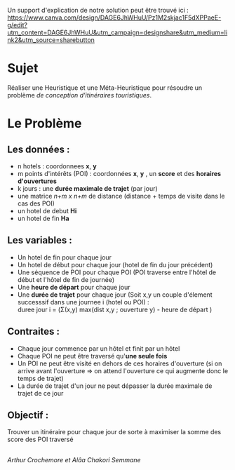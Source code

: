 Un support d'explication de notre solution peut être trouvé ici :
https://www.canva.com/design/DAGE6JhWHuU/Pz1M2skjac1F5dXPPaeE-g/edit?utm_content=DAGE6JhWHuU&utm_campaign=designshare&utm_medium=link2&utm_source=sharebutton

# Sujet
Réaliser une Heuristique et une Méta-Heuristique pour résoudre un problème _de conception d’itinéraires touristiques_.

# Le Problème
## Les données :
- n hotels : coordonnees **x**, **y**
- m points d'intérêts (POI) : coordonnées **x**, **y** , un **score** et des **horaires d'ouvertures**
- k jours : une **durée maximale de trajet** (par jour)
- une matrice _n+m x n+m_ de distance (distance + temps de visite dans le cas des POI)
- un hotel de debut **Hi**
- un hotel de fin **Ha**

## Les variables :
- Un hotel de fin pour chaque jour
- Un hotel de début pour chaque jour (hotel de fin du jour précédent)
- Une séquence de POI pour chaque POI (POI traverse entre l'hôtel de début et l'hôtel de fin de journée)
- Une **heure de départ** pour chaque jour
- Une **durée de trajet** pour chaque jour (Soit x,y un couple d'élement successsif dans une journee i (hotel ou POI) :  
duree jour i = (Σ(x,y) max(dist x,y ; ouverture y) - heure de départ )


## Contraites :
- Chaque jour commence par un hôtel et finit par un hôtel
- Chaque POI ne peut être traversé qu'**une seule fois**
- Un POI ne peut être visité en dehors de ces horaires d'ouverture (si on arrive avant l'ouverture => on attend l'ouverture ce qui augmente donc le temps de trajet)
- La durée de trajet d'un jour ne peut dépasser la durée maximale de trajet de ce jour

## Objectif :
Trouver un itinéraire pour chaque jour de sorte à maximiser la somme des score des POI traversé

##

_Arthur Crochemore et Alâa Chakori Semmane_